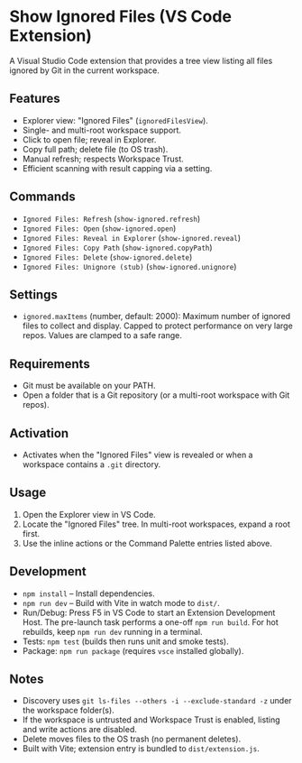 # Show Ignored Files (VS Code Extension)

A Visual Studio Code extension that provides a tree view listing all files ignored by Git in the current workspace.

## Features

- Explorer view: "Ignored Files" (`ignoredFilesView`).
- Single- and multi-root workspace support.
- Click to open file; reveal in Explorer.
- Copy full path; delete file (to OS trash).
- Manual refresh; respects Workspace Trust.
- Efficient scanning with result capping via a setting.

## Commands

- `Ignored Files: Refresh` (`show-ignored.refresh`)
- `Ignored Files: Open` (`show-ignored.open`)
- `Ignored Files: Reveal in Explorer` (`show-ignored.reveal`)
- `Ignored Files: Copy Path` (`show-ignored.copyPath`)
- `Ignored Files: Delete` (`show-ignored.delete`)
- `Ignored Files: Unignore (stub)` (`show-ignored.unignore`)

## Settings

- `ignored.maxItems` (number, default: 2000): Maximum number of ignored files to collect and display. Capped to protect performance on very large repos. Values are clamped to a safe range.

## Requirements

- Git must be available on your PATH.
- Open a folder that is a Git repository (or a multi-root workspace with Git repos).

## Activation

- Activates when the "Ignored Files" view is revealed or when a workspace contains a `.git` directory.

## Usage

1. Open the Explorer view in VS Code.
2. Locate the "Ignored Files" tree. In multi-root workspaces, expand a root first.
3. Use the inline actions or the Command Palette entries listed above.

## Development

- `npm install` – Install dependencies.
- `npm run dev` – Build with Vite in watch mode to `dist/`.
- Run/Debug: Press F5 in VS Code to start an Extension Development Host. The pre-launch task performs a one-off `npm run build`. For hot rebuilds, keep `npm run dev` running in a terminal.
- Tests: `npm test` (builds then runs unit and smoke tests).
- Package: `npm run package` (requires `vsce` installed globally).

## Notes

- Discovery uses `git ls-files --others -i --exclude-standard -z` under the workspace folder(s).
- If the workspace is untrusted and Workspace Trust is enabled, listing and write actions are disabled.
- Delete moves files to the OS trash (no permanent deletes).
 - Built with Vite; extension entry is bundled to `dist/extension.js`.
